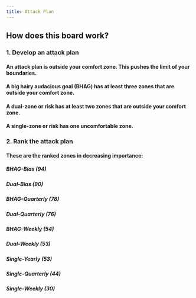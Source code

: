 ```yaml
---
title: Attack Plan
---
```


## How does this board work?
### 1. Develop an attack plan
#### An attack plan is outside your comfort zone. This pushes the limit of your boundaries.
#### A big hairy audacious goal (BHAG) has at least three zones that are outside your comfort zone.
#### A dual-zone or risk has at least two zones that are outside your comfort zone.
#### A single-zone or risk has one uncomfortable zone.
### 2. Rank the attack plan
#### These are the ranked zones in decreasing importance:
##### BHAG-Bias (94)
##### Dual-Bias (90)
##### BHAG-Quarterly (78)
##### Dual-Quarterly (76)
##### BHAG-Weekly (54)
##### Dual-Weekly (53)
##### Single-Yearly (53)
##### Single-Quarterly (44)
##### Single-Weekly (30)
####
